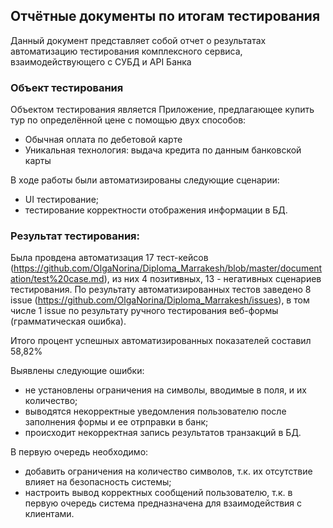## Отчётные документы по итогам тестирования
Данный документ представляет собой отчет о результатах автоматизацию тестирования комплексного сервиса,
взаимодействующего с СУБД и API Банка

### Объект тестирования
Объектом тестирования является Приложение, предлагающее купить тур по определённой цене с помощью двух способов:
- Обычная оплата по дебетовой карте
- Уникальная технология: выдача кредита по данным банковской карты

В ходе работы были автоматизированы следующие сценарии:
- UI тестирование;
- тестирование корректности отображения информации в БД.

### Результат тестирования:
Была провдена автоматизация 17 тест-кейсов (https://github.com/OlgaNorina/Diploma_Marrakesh/blob/master/documentation/test%20case.md), из них 4 позитивных, 13 - негативных сценариев тестирования.
По результату автоматизированных тестов заведено 8 issue (https://github.com/OlgaNorina/Diploma_Marrakesh/issues), в том числе 1 issue по результату ручного тестирования
веб-формы (грамматическая ошибка).

Итого процент успешных автоматизированных показателей составил 58,82%

Выявлены следующие ошибки:
 - не установлены ограничения на символы, вводимые в поля, и их количество;
 - выводятся некорректные уведомления пользователю после заполнения формы и ее отрправки в банк;
 - происходит некорректная запись результатов транзакций в БД.
 
В первую очередь необходимо: 
 - добавить ограничения на количество символов, т.к. их отсутствие влияет на безопасность системы;
 - настроить вывод корректных сообщений пользователю, т.к. в первую очередь система предназначена для взаимодействия с клиентами.

